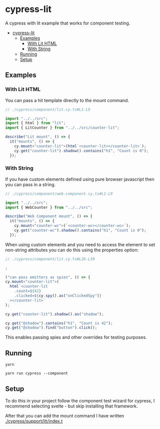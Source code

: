 # cypress-lit

A cypress with lit example that works for component testing.

- [cypress-lit](#cypress-lit)
  - [Examples](#examples)
    - [With Lit HTML](#with-lit-html)
    - [With String](#with-string)
  - [Running](#running)
  - [Setup](#setup)

## Examples

### With Lit HTML

You can pass a hit template directly to the mount command.

```ts
// ./cypress/component/lit.cy.ts#L1-L9

import "../../src";
import { html } from "lit";
import { LitCounter } from "../../src/counter-lit";

describe("Lit mount", () => {
  it("mounts", () => {
    cy.mount<"counter-lit">(html`<counter-lit></counter-lit>`);
    cy.get("counter-lit").shadow().contains("h1", "Count is 0");
  });
```

### With String

If you have custom elements defined using pure browser javascript then you can pass in a string.

```ts
// ./cypress/component/web-component.cy.ts#L1-L9

import "../../src";
import { WebCounter } from "../../src";

describe("Web Component mount", () => {
  it("mounts", () => {
    cy.mount<"counter-wc">(`<counter-wc></counter-wc>`);
    cy.get("counter-wc").shadow().contains("h1", "Count is 0");
  });

```

When using custom elements and you need to access the element to set non-string attributes you can do this using the properties option:

```ts
// ./cypress/component/lit.cy.ts#L26-L39

;

("can pass emitters as spies", () => {
cy.mount<"counter-lit">(
  html`<counter-lit
    .count=${42}
    .clicked=${cy.spy().as("onClickedSpy")}
  ></counter-lit>`
);

cy.get("counter-lit").shadow().as("shadow");

cy.get("@shadow").contains("h1", "Count is 42");
cy.get("@shadow").find("button").click();
```

This enables passing spies and other overrides for testing purposes.

## Running

```
yarn

yarn run cypress --component
```

## Setup

To do this in your project follow the component test wizard for cypress, I recommend selecting svelte - but skip installing that framework.

After that you can add the mount command I have written [./cypress/support/lit/index.t](./cypress/support/lit/index.ts)
